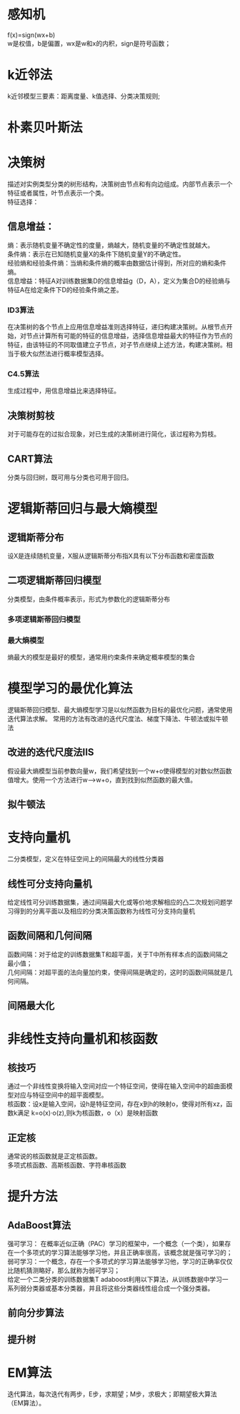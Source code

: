 # 感知机
f(x)=sign(wx+b)</br>
w是权值，b是偏置，wx是w和x的内积，sign是符号函数；</br>
# k近邻法
k近邻模型三要素：距离度量、k值选择、分类决策规则;</br>
# 朴素贝叶斯法
# 决策树
描述对实例类型分类的树形结构，决策树由节点和有向边组成。内部节点表示一个特征或者属性，叶节点表示一个类。</br>
特征选择：</br>
## 信息增益：
熵：表示随机变量不确定性的度量，熵越大，随机变量的不确定性就越大。</br>
条件熵：表示在已知随机变量X的条件下随机变量Y的不确定性。</br>
经验熵和经验条件熵：当熵和条件熵的概率由数据估计得到，所对应的熵和条件熵。</br>
信息增益：特征A对训练数据集D的信息增益g（D，A），定义为集合D的经验熵与特征A在给定条件下D的经验条件熵之差。
### ID3算法
在决策树的各个节点上应用信息增益准则选择特征，递归构建决策树。从根节点开始，对节点计算所有可能的特征的信息增益，选择信息增益最大的特征作为节点的特征，由该特征的不同取值建立子节点，对子节点继续上述方法，构建决策树。相当于极大似然法进行概率模型选择。
### C4.5算法
生成过程中，用信息增益比来选择特征。
## 决策树剪枝
对于可能存在的过拟合现象，对已生成的决策树进行简化，该过程称为剪枝。
## CART算法
分类与回归树，既可用与分类也可用于回归。
# 逻辑斯蒂回归与最大熵模型
## 逻辑斯蒂分布
设X是连续随机变量，X服从逻辑斯蒂分布指X具有以下分布函数和密度函数
## 二项逻辑斯蒂回归模型
分类模型，由条件概率表示，形式为参数化的逻辑斯蒂分布
### 多项逻辑斯蒂回归模型
### 最大熵模型
熵最大的模型是最好的模型，通常用约束条件来确定概率模型的集合
# 模型学习的最优化算法
逻辑斯蒂回归模型、最大熵模型学习是以似然函数为目标的最优化问题，通常使用迭代算法求解。  常用的方法有改进的迭代尺度法、梯度下降法、牛顿法或拟牛顿法
## 改进的迭代尺度法IIS
假设最大熵模型当前参数向量w，我们希望找到一个w+o使得模型的对数似然函数值增大。使用一个方法进行w—>w+o，直到找到似然函数的最大值。
## 拟牛顿法
# 支持向量机
二分类模型，定义在特征空间上的间隔最大的线性分类器
## 线性可分支持向量机
给定线性可分训练数据集，通过间隔最大化或等价地求解相应的凸二次规划问题学习得到的分离平面以及相应的分类决策函数称为线性可分支持向量机
## 函数间隔和几何间隔
函数间隔：对于给定的训练数据集T和超平面，关于T中所有样本点的函数间隔之最小值；</br>
几何间隔：对超平面的法向量加约束，使得间隔是确定的，这时的函数间隔就是几何间隔。
## 间隔最大化
# 非线性支持向量机和核函数
## 核技巧
通过一个非线性变换将输入空间对应一个特征空间，使得在输入空间中的超曲面模型对应与特征空间中的超平面模型。</br>
核函数：设x是输入空间，设h是特征空间，存在x到h的映射o，使得对所有xz，函数k满足
k=o(x)·o(z),则k为核函数，o（x）是映射函数</br>
## 正定核
通常说的核函数就是正定核函数。</br>
多项式核函数、高斯核函数、字符串核函数
# 提升方法
## AdaBoost算法
强可学习： 在概率近似正确（PAC）学习的框架中，一个概念（一个类），如果存在一个多项式的学习算法能够学习他，并且正确率很高，该概念就是强可学习的；</br>
弱可学习：一个概念，存在一个多项式的学习算法能够学习他，学习的正确率仅仅比随机猜测略好，那么就称为弱可学习；</br>
给定一个二类分类的训练数据集T
adaboost利用以下算法，从训练数据中学习一系列弱分类器或基本分类器，并且将这些分类器线性组合成一个强分类器。</br>
## 前向分步算法
## 提升树
# EM算法
迭代算法，每次迭代有两步，E步，求期望；M步，求极大；即期望极大算法（EM算法）。</br>
